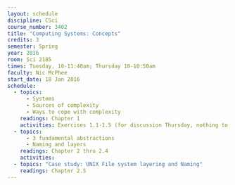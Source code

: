 ```yaml
---
layout: schedule
discipline: CSci
course_number: 3402
title: "Computing Systems: Concepts"
credits: 3
semester: Spring
year: 2016
room: Sci 2185
times: Tuesday, 10-11:40am; Thursday 10-10:50am
faculty: Nic McPhee
start_date: 18 Jan 2016
schedule:
  - topics:
      - Systems
      - Sources of complexity
      - Ways to cope with complexity
    readings: Chapter 1
    activities: Exercises 1.1-1.5 (for discussion Thursday, nothing to turn in)
  - topics:
      - 3 fundamental abstractions
      - Naming and layers
    readings: Chapter 2 thru 2.4
    activities:
  - topics: "Case study: UNIX File system layering and Naming"
    readings: Chapter 2.5
---
```

